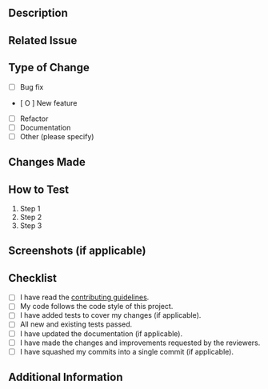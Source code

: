 ## Description
<!-- A brief description of what this PR does and why it is being submitted. -->

## Related Issue
<!-- If applicable, reference an issue that this PR addresses (e.g. `#123`). -->

## Type of Change
<!-- Mark the appropriate type of change that this PR introduces: -->
- [ ] Bug fix
- [ O ] New feature
- [ ] Refactor
- [ ] Documentation
- [ ] Other (please specify)

## Changes Made
<!-- List the major changes introduced by this PR. -->

## How to Test
<!-- Describe the steps required to test this PR, if applicable. -->

1. Step 1
2. Step 2
3. Step 3

## Screenshots (if applicable)
<!-- Add any relevant screenshots to illustrate the changes made. -->

## Checklist
- [ ] I have read the [contributing guidelines](link_to_guidelines).
- [ ] My code follows the code style of this project.
- [ ] I have added tests to cover my changes (if applicable).
- [ ] All new and existing tests passed.
- [ ] I have updated the documentation (if applicable).
- [ ] I have made the changes and improvements requested by the reviewers.
- [ ] I have squashed my commits into a single commit (if applicable).

## Additional Information
<!-- Add any other relevant information, such as concerns, edge cases, or dependencies. -->

